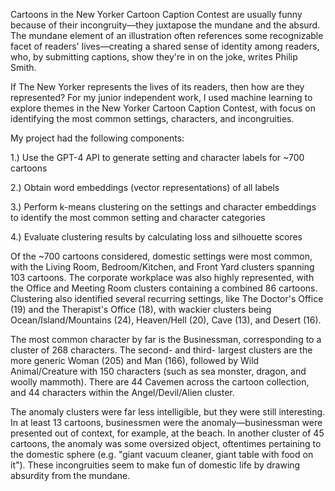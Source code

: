 Cartoons in the New Yorker Cartoon Caption Contest are usually funny because of their incongruity—they juxtapose the mundane and the absurd. The mundane element of an illustration often references some recognizable facet of readers' lives—creating a shared sense of identity among readers, who, by submitting captions, show they're in on the joke, writes Philip Smith. 

If The New Yorker represents the lives of its readers, then how are they represented? 
For my junior independent work, I used machine learning to explore themes in the New Yorker Cartoon 
Caption Contest, with focus on identifying the most common settings, characters, and incongruities. 

My project had the following components:

1.) Use the GPT-4 API to generate setting and character labels for ~700 cartoons

2.) Obtain word embeddings (vector representations) of all labels 

3.) Perform k-means clustering on the settings and character embeddings to identify the most common setting and character categories

4.) Evaluate clustering results by calculating loss and silhouette scores

Of the ~700 cartoons considered, domestic settings were most common, with the Living Room, Bedroom/Kitchen, 
and Front Yard clusters spanning 103 cartoons. The corporate workplace was also highly represented, with the Office 
and Meeting Room clusters containing a combined 86 cartoons. Clustering also identified several recurring settings,
like The Doctor's Office (19) and the Therapist's Office (18), with wackier clusters being Ocean/Island/Mountains (24),
Heaven/Hell (20), Cave (13), and Desert (16).

The most common character by far is the Businessman, corresponding to a cluster of 268 characters. The second- and third- largest
clusters are the more generic Woman (205) and Man (166), followed by Wild Animal/Creature with 150 characters (such as sea monster, 
dragon, and woolly mammoth). There are 44 Cavemen across the cartoon collection, and 44 characters within the Angel/Devil/Alien cluster. 

The anomaly clusters were far less intelligible, but they were still interesting. In at least 13 cartoons, businessmen were 
the anomaly—businessman were presented out of context, for example, at the beach. In another cluster of 45 cartoons, the 
anomaly was some oversized object, oftentimes pertaining to the domestic sphere (e.g. "giant vacuum cleaner, giant table 
with food on it"). These incongruities seem to make fun of domestic life by drawing absurdity from the mundane. 
